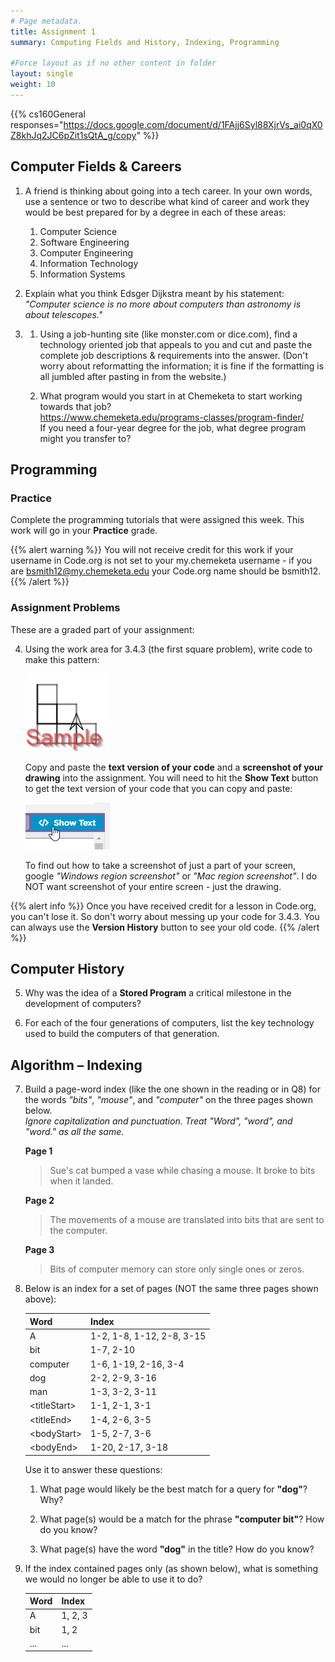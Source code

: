 ```yaml
---
# Page metadata.
title: Assignment 1
summary: Computing Fields and History, Indexing, Programming

#Force layout as if no other content in folder
layout: single
weight: 10
---
```


{{% cs160General responses="https://docs.google.com/document/d/1FAjj6Syl88XjrVs_ai0qX0Z8khJq2JC6pZit1sQtA_g/copy" %}}

## Computer Fields & Careers

1. A friend is thinking about going into a tech career. In your own words,
use a sentence or two to describe what kind of career and work they would be
best prepared for by a degree in each of these areas:  
    1. Computer Science  
    1. Software Engineering  
    1. Computer Engineering  
    1. Information Technology  
    1. Information Systems  

1. Explain what you think Edsger Dijkstra meant by his statement:
*"Computer science is no more about computers than astronomy is about telescopes."*

1. 
    1. Using a job-hunting site (like monster.com or dice.com), find a technology oriented job that
    appeals to you and cut and paste the complete job descriptions & requirements into the answer.
    (Don't worry about reformatting the information; it is fine if the formatting is all jumbled
    after pasting in from the website.)

    1. What program would you start in at Chemeketa to start working towards that job?  
    https://www.chemeketa.edu/programs-classes/program-finder/  
    If you need a four-year degree for the job, what degree program might you transfer to?

## Programming

### Practice

Complete the programming tutorials that were assigned this week. This work will go in your
**Practice** grade.

{{% alert warning %}}
You will not receive credit for this work if your username in Code.org is not set to your
my.chemeketa username - if you are bsmith12@my.chemeketa.edu your Code.org name should be
bsmith12.
{{% /alert %}}

### Assignment Problems

These are a graded part of your assignment:

4. Using the work area for 3.4.3 (the first square problem), write code to make this pattern:  

    ![Sample pyramid stack](sample.png)

    Copy and paste the **text version of your code** and a **screenshot of your drawing** into the assignment.
    You will need to hit the **Show Text** button to get the text version of your code that you can
    copy and paste:  

    ![The Code.org "Show Text" button](show_text.png)

    To find out how to take a screenshot of just a part of your screen, google
    *"Windows region screenshot"* or *"Mac region screenshot"*.
    I do NOT want screenshot of your entire screen - just the drawing.

{{% alert info %}}
Once you have received credit for a lesson in Code.org, you can't lose it. So don't worry about messing
up your code for 3.4.3. You can always use the **Version History** button to see your old code.
{{% /alert %}}

## Computer History

5. Why was the idea of a **Stored Program** a critical milestone in the development of computers?

1. For each of the four generations of computers, list the key technology used to build
the computers of that generation.

## Algorithm – Indexing

7. Build a page-word index (like the one shown in the reading or in Q8) for the words
*"bits"*, *"mouse"*, and *"computer"* on the three pages shown below.  
    *Ignore capitalization and punctuation. Treat "Word", "word", and "word." as all the same.*

    **Page 1**

    >Sue's cat bumped a vase while chasing a mouse. It broke to bits when it landed.

    **Page 2**

    >The movements of a mouse are translated into bits that are sent to the computer.

    **Page 3**

    >Bits of computer memory can store only single ones or zeros.

1. Below is an index for a set of pages (NOT the same three pages shown above):

    | Word | Index |
    | --- | --- |
    | A | 1-2,  1-8,  1-12,  2-8,  3-15 |
    | bit | 1-7,  2-10 |
    | computer | 1-6, 1-19, 2-16,  3-4 |
    | dog | 2-2,  2-9,  3-16 |
    | man | 1-3,  3-2, 3-11 |
    | \<titleStart> | 1-1,  2-1,  3-1 |
    | \<titleEnd> | 1-4,  2-6,  3-5 |
    | \<bodyStart> | 1-5,  2-7,  3-6 |
    | \<bodyEnd> | 1-20,  2-17,  3-18 |

    Use it to answer these questions:

    1. What page would likely be the best match for a query for **"dog"**? Why?

    1. What page(s) would be a match for the phrase **"computer bit"**? How do you know?

    1. What page(s) have the word **"dog"** in the title? How do you know?

1. If the index contained pages only (as shown below), what is something we would
no longer be able to use it to do?

    | Word | Index |
    | --- | --- |
    | A | 1, 2, 3 |
    | bit | 1, 2|
    | ... | ... |
